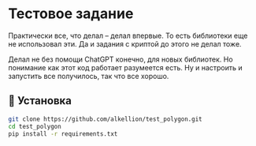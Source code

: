 # Тестовое задание

Практически все, что делал – делал впервые.
То есть библиотеки еще не использовал эти.
Да и задания с криптой до этого не делал тоже.

Делал не без помощи ChatGPT конечно, для новых библиотек.
Но понимание как этот код работает разумеется есть.
Ну и настроить и запустить все получилось, так что все хорошо.


## 🔧 Установка

```bash
git clone https://github.com/alkellion/test_polygon.git
cd test_polygon
pip install -r requirements.txt

